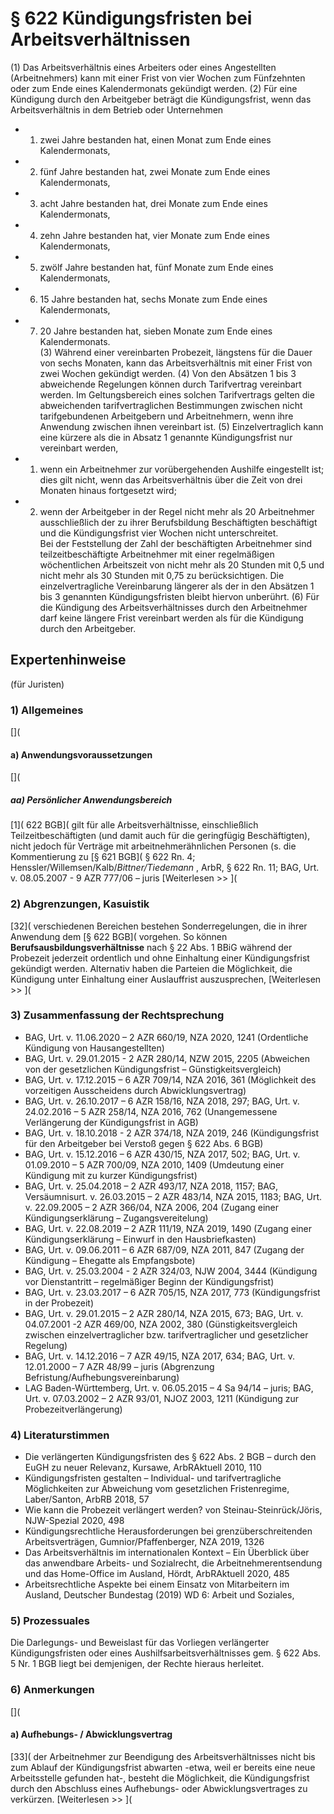 # § 622 Kündigungsfristen bei Arbeitsverhältnissen
(1) Das Arbeitsverhältnis eines Arbeiters oder eines Angestellten (Arbeitnehmers) kann mit einer Frist von vier Wochen zum Fünfzehnten oder zum Ende eines Kalendermonats gekündigt werden.
(2) Für eine Kündigung durch den Arbeitgeber beträgt die Kündigungsfrist, wenn das Arbeitsverhältnis in dem Betrieb oder Unternehmen
* 1. zwei Jahre bestanden hat, einen Monat zum Ende eines Kalendermonats,
* 2. fünf Jahre bestanden hat, zwei Monate zum Ende eines Kalendermonats,
* 3. acht Jahre bestanden hat, drei Monate zum Ende eines Kalendermonats,
* 4. zehn Jahre bestanden hat, vier Monate zum Ende eines Kalendermonats,
* 5. zwölf Jahre bestanden hat, fünf Monate zum Ende eines Kalendermonats,
* 6. 15 Jahre bestanden hat, sechs Monate zum Ende eines Kalendermonats,
* 7. 20 Jahre bestanden hat, sieben Monate zum Ende eines Kalendermonats.  
(3) Während einer vereinbarten Probezeit, längstens für die Dauer von sechs Monaten, kann das Arbeitsverhältnis mit einer Frist von zwei Wochen gekündigt werden.
(4) Von den Absätzen 1 bis 3 abweichende Regelungen können durch Tarifvertrag vereinbart werden. Im Geltungsbereich eines solchen Tarifvertrags gelten die abweichenden tarifvertraglichen Bestimmungen zwischen nicht tarifgebundenen Arbeitgebern und Arbeitnehmern, wenn ihre Anwendung zwischen ihnen vereinbart ist.
(5) Einzelvertraglich kann eine kürzere als die in Absatz 1 genannte Kündigungsfrist nur vereinbart werden,
* 1. wenn ein Arbeitnehmer zur vorübergehenden Aushilfe eingestellt ist; dies gilt nicht, wenn das Arbeitsverhältnis über die Zeit von drei Monaten hinaus fortgesetzt wird;
* 2. wenn der Arbeitgeber in der Regel nicht mehr als 20 Arbeitnehmer ausschließlich der zu ihrer Berufsbildung Beschäftigten beschäftigt und die Kündigungsfrist vier Wochen nicht unterschreitet.  
Bei der Feststellung der Zahl der beschäftigten Arbeitnehmer sind teilzeitbeschäftigte Arbeitnehmer mit einer regelmäßigen wöchentlichen Arbeitszeit von nicht mehr als 20 Stunden mit 0,5 und nicht mehr als 30 Stunden mit 0,75 zu berücksichtigen. Die einzelvertragliche Vereinbarung längerer als der in den Absätzen 1 bis 3 genannten Kündigungsfristen bleibt hiervon unberührt.
(6) Für die Kündigung des Arbeitsverhältnisses durch den Arbeitnehmer darf keine längere Frist vereinbart werden als für die Kündigung durch den Arbeitgeber.
## Expertenhinweise
(für Juristen)
### 1) Allgemeines
[](
#### a) Anwendungsvoraussetzungen
[](
##### aa) Persönlicher Anwendungsbereich
[1]( 622 BGB]( gilt für alle Arbeitsverhältnisse, einschließlich Teilzeitbeschäftigten (und damit auch für die geringfügig Beschäftigten), nicht jedoch für Verträge mit arbeitnehmerähnlichen Personen (s. die Kommentierung zu [§ 621 BGB]( § 622 Rn. 4; Henssler/Willemsen/Kalb/_Bittner/Tiedemann_ , ArbR, § 622 Rn. 11; BAG, Urt. v. 08.05.2007 - 9 AZR 777/06 – juris
[Weiterlesen >> ](
### 2) Abgrenzungen, Kasuistik
[32]( verschiedenen Bereichen bestehen Sonderregelungen, die in ihrer Anwendung dem [§ 622 BGB]( vorgehen.
So können **Berufsausbildungsverhältnisse** nach § 22 Abs. 1 BBiG während der Probezeit jederzeit ordentlich und ohne Einhaltung einer Kündigungsfrist gekündigt werden. Alternativ haben die Parteien die Möglichkeit, die Kündigung unter Einhaltung einer Auslauffrist auszusprechen,
[Weiterlesen >> ](
### 3) Zusammenfassung der Rechtsprechung
- BAG, Urt. v. 11.06.2020 – 2 AZR 660/19, NZA 2020, 1241 (Ordentliche Kündigung von Hausangestellten)
- BAG, Urt. v. 29.01.2015 - 2 AZR 280/14, NZW 2015, 2205 (Abweichen von der gesetzlichen Kündigungsfrist – Günstigkeitsvergleich)
- BAG, Urt. v. 17.12.2015 – 6 AZR 709/14, NZA 2016, 361 (Möglichkeit des vorzeitigen Ausscheidens durch Abwicklungsvertrag)
- BAG, Urt. v. 26.10.2017 – 6 AZR 158/16, NZA 2018, 297; BAG, Urt. v. 24.02.2016 – 5 AZR 258/14, NZA 2016, 762 (Unangemessene Verlängerung der Kündigungsfrist in AGB)
- BAG, Urt. v. 18.10.2018 - 2 AZR 374/18, NZA 2019, 246 (Kündigungsfrist für den Arbeitgeber bei Verstoß gegen § 622 Abs. 6 BGB)
- BAG, Urt. v. 15.12.2016 – 6 AZR 430/15, NZA 2017, 502; BAG, Urt. v. 01.09.2010 – 5 AZR 700/09, NZA 2010, 1409 (Umdeutung einer Kündigung mit zu kurzer Kündigungsfrist)
- BAG, Urt. v. 25.04.2018 – 2 AZR 493/17, NZA 2018, 1157; BAG, Versäumnisurt. v. 26.03.2015 – 2 AZR 483/14, NZA 2015, 1183; BAG, Urt. v. 22.09.2005 – 2 AZR 366/04, NZA 2006, 204 (Zugang einer Kündigungserklärung – Zugangsvereitelung)
- BAG, Urt. v. 22.08.2019 – 2 AZR 111/19, NZA 2019, 1490 (Zugang einer Kündigungserklärung – Einwurf in den Hausbriefkasten)
- BAG, Urt. v. 09.06.2011 – 6 AZR 687/09, NZA 2011, 847 (Zugang der Kündigung – Ehegatte als Empfangsbote)
- BAG, Urt. v. 25.03.2004 - 2 AZR 324/03, NJW 2004, 3444 (Kündigung vor Dienstantritt – regelmäßiger Beginn der Kündigungsfrist)
- BAG, Urt. v. 23.03.2017 – 6 AZR 705/15, NZA 2017, 773 (Kündigungsfrist in der Probezeit)
- BAG, Urt. v. 29.01.2015 – 2 AZR 280/14, NZA 2015, 673; BAG, Urt. v. 04.07.2001 -2 AZR 469/00, NZA 2002, 380 (Günstigkeitsvergleich zwischen einzelvertraglicher bzw. tarifvertraglicher und gesetzlicher Regelung)
- BAG, Urt. v. 14.12.2016 – 7 AZR 49/15, NZA 2017, 634; BAG, Urt. v. 12.01.2000 – 7 AZR 48/99 – juris (Abgrenzung Befristung/Aufhebungsvereinbarung)
- LAG Baden-Württemberg, Urt. v. 06.05.2015 – 4 Sa 94/14 – juris; BAG, Urt. v. 07.03.2002 – 2 AZR 93/01, NJOZ 2003, 1211 (Kündigung zur Probezeitverlängerung)
### 4) Literaturstimmen
- Die verlängerten Kündigungsfristen des § 622 Abs. 2 BGB – durch den EuGH zu neuer Relevanz, Kursawe, ArbRAktuell 2010, 110
- Kündigungsfristen gestalten – Individual- und tarifvertragliche Möglichkeiten zur Abweichung vom gesetzlichen Fristenregime, Laber/Santon, ArbRB 2018, 57
- Wie kann die Probezeit verlängert werden? von Steinau-Steinrück/Jöris, NJW-Spezial 2020, 498
- Kündigungsrechtliche Herausforderungen bei grenzüberschreitenden Arbeitsverträgen, Gumnior/Pfaffenberger, NZA 2019, 1326
- Das Arbeitsverhältnis im internationalen Kontext – Ein Überblick über das anwendbare Arbeits- und Sozialrecht, die Arbeitnehmerentsendung und das Home-Office im Ausland, Hördt, ArbRAktuell 2020, 485
- Arbeitsrechtliche Aspekte bei einem Einsatz von Mitarbeitern im Ausland, Deutscher Bundestag (2019) WD 6: Arbeit und Soziales,
### 5) Prozessuales
Die Darlegungs- und Beweislast für das Vorliegen verlängerter Kündigungsfristen oder eines Aushilfsarbeitsverhältnisses gem. § 622 Abs. 5 Nr. 1 BGB liegt bei demjenigen, der Rechte hieraus herleitet.
### 6) Anmerkungen
[](
#### a) Aufhebungs- / Abwicklungsvertrag
[33]( der Arbeitnehmer zur Beendigung des Arbeitsverhältnisses nicht bis zum Ablauf der Kündigungsfrist abwarten -etwa, weil er bereits eine neue Arbeitsstelle gefunden hat-, besteht die Möglichkeit, die Kündigungsfrist durch den Abschluss eines Aufhebungs- oder Abwicklungsvertrages zu verkürzen.
[Weiterlesen >> ](